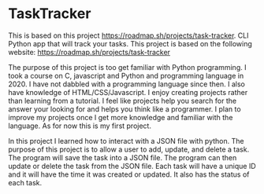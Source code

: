 # TaskTracker
This is based on this project https://roadmap.sh/projects/task-tracker.
CLI Python app that will track your tasks.
This project is based on the following website: https://roadmap.sh/projects/task-tracker

The purpose of this project is too get familiar with Python programming. I took a course on C, javascript and Python and programming language in 2020. I have not dabbled with a programming language since then. I also have knowledge of HTML/CSS/Javascript. I enjoy creating projects rather than learning from a tutorial. I feel like projects help you search for the answer your looking for and helps you think like a programmer. I plan to improve my projects once I get more knowledge and familiar with the language. As for now this is my first project. 

In this project I learned how to interact with a JSON file with python. The purpose of this project is to allow a user to add, update, and delete a task. The program will save the task into a JSON file. The program can then update or delete the task from the JSON file. Each task will have a unique ID and it will have the time it was created or updated. It also has the status of each task. 
